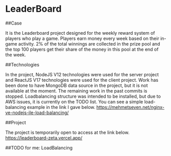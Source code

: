 # LeaderBoard

##Case

It is the Leaderboard project designed for the weekly reward system of players who play a game. Players earn money every week based on their in-game activity. 2% of the total winnings are collected in the prize pool and the top 100 players get their share of the money in this pool at the end of the week.


##Technologies

In the project, NodeJS V12 technologies were used for the server project and ReactJS V17 technologies were used for the client project. Work has been done to have MongoDB data source in the project, but it is not available at the moment. The remaining work in the past commits is stopped. Loadbalancing structure was intended to be installed, but due to AWS issues, it is currently on the TODO list. You can see a simple load-balancing example in the link I gave below.
https://mehmetseven.net/nginx-ve-nodejs-ile-load-balancing/


##Project

The project is temporarily open to access at the link below.
https://leaderboard-zeta.vercel.app/


##TODO for me:
LoadBalancing
